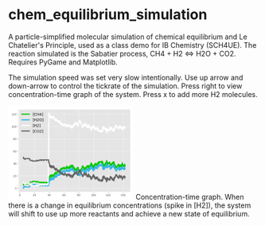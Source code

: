 # chem_equilibrium_simulation
A particle-simplified molecular simulation of chemical equilibrium and Le Chatelier's Principle, used as a class demo for IB Chemistry (SCH4UE). The reaction simulated is the Sabatier process, CH4 + H2 &lt;=> H2O + CO2. Requires PyGame and Matplotlib.

The simulation speed was set very slow intentionally. Use up arrow and down-arrow to control the tickrate of the simulation. Press right to view concentration-time graph of the system. Press x to add more H2 molecules.

<img src="graph.png" width="50%" height="50%">
Concentration-time graph. When there is a change in equilibrium concentrations (spike in [H2]), the system will shift to use up more reactants and achieve a new state of equilibrium.
